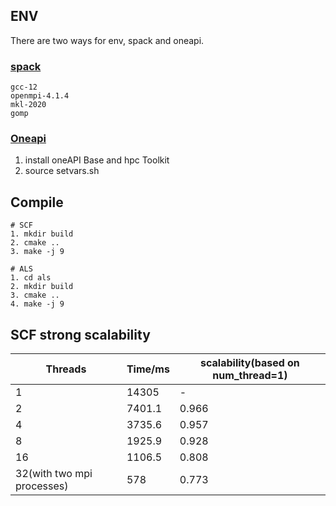 ## ENV
There are two ways for env, spack and oneapi.
### [spack](https://spack.readthedocs.io/en/latest/getting_started.html#)
```
gcc-12
openmpi-4.1.4
mkl-2020
gomp
```

### [Oneapi](https://www.intel.com/content/www/us/en/developer/tools/oneapi/base-toolkit-download.html)
1. install oneAPI Base and hpc Toolkit
2. source setvars.sh

## Compile
```
# SCF
1. mkdir build
2. cmake ..
3. make -j 9

# ALS
1. cd als
2. mkdir build
3. cmake ..
4. make -j 9
```

## SCF strong scalability
| Threads    | Time/ms | scalability(based on num_thread=1)|
| -------- | ------- | --------------|
| 1 | 14305 | - |
| 2 | 7401.1 |0.966|
| 4 | 3735.6 |0.957|
| 8 | 1925.9 |0.928|
| 16 | 1106.5 | 0.808|
| 32(with two mpi processes) | 578 |0.773 |